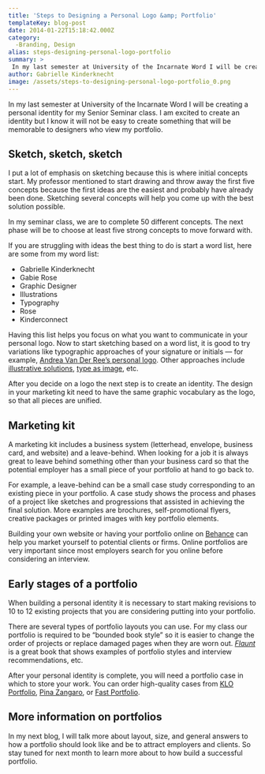```yaml
---
title: 'Steps to Designing a Personal Logo &amp; Portfolio'
templateKey: blog-post
date: 2014-01-22T15:18:42.000Z
category: 
  -Branding, Design
alias: steps-designing-personal-logo-portfolio
summary: > 
 In my last semester at University of the Incarnate Word I will be creating a personal identity for my Senior Seminar class. I am excited to create an identity but I know it will not be easy to create something that will be memorable to designers who view my portfolio.
author: Gabrielle Kinderknecht
image: /assets/steps-to-designing-personal-logo-portfolio_0.png
---
```


In my last semester at University of the Incarnate Word I will be creating a personal identity for my Senior Seminar class. I am excited to create an identity but I know it will not be easy to create something that will be memorable to designers who view my portfolio.

Sketch, sketch, sketch
----------------------

I put a lot of emphasis on sketching because this is where initial concepts start. My professor mentioned to start drawing and throw away the first five concepts because the first ideas are the easiest and probably have already been done. Sketching several concepts will help you come up with the best solution possible.

In my seminar class, we are to complete 50 different concepts. The next phase will be to choose at least five strong concepts to move forward with.

If you are struggling with ideas the best thing to do is start a word list, here are some from my word list:

*   Gabrielle Kinderknecht
*   Gabie Rose
*   Graphic Designer
*   Illustrations
*   Typography
*   Rose
*   Kinderconnect

Having this list helps you focus on what you want to communicate in your personal logo. Now to start sketching based on a word list, it is good to try variations like typographic approaches of your signature or initials — for example, [Andrea Van Der Ree’s personal logo](http://www.behance.net/gallery/Personal-Identity/12476935). Other approaches include [illustrative solutions](http://www.behance.net/gallery/Lucas-Paulucci-(Personal-Identity)/10422249), [type as image](http://www.loopdesigngroup.com/portfolio/electric-type-logo), etc.

After you decide on a logo the next step is to create an identity. The design in your marketing kit need to have the same graphic vocabulary as the logo, so that all pieces are unified.

Marketing kit
-------------

A marketing kit includes a business system (letterhead, envelope, business card, and website) and a leave-behind. When looking for a job it is always great to leave behind something other than your business card so that the potential employer has a small piece of your portfolio at hand to go back to.

For example, a leave-behind can be a small case study corresponding to an existing piece in your portfolio. A case study shows the process and phases of a project like sketches and progressions that assisted in achieving the final solution. More examples are brochures, self-promotional flyers, creative packages or printed images with key portfolio elements.

Building your own website or having your portfolio online on [Behance](https://www.behance.net/) can help you market yourself to potential clients or firms. Online portfolios are very important since most employers search for you online before considering an interview.

Early stages of a portfolio
---------------------------

When building a personal identity it is necessary to start making revisions to 10 to 12 existing projects that you are considering putting into your portfolio.

There are several types of portfolio layouts you can use. For my class our portfolio is required to be “bounded book style” so it is easier to change the order of projects or replace damaged pages when they are worn out. [_Flaunt_](http://www.underconsideration.com/flaunt/) is a great book that shows examples of portfolio styles and interview recommendations, etc.

After your personal identity is complete, you will need a portfolio case in which to store your work. You can order high-quality cases from [KLO Portfolio](http://kloportfolios.com/), [Pina Zangaro](https://www.pinazangaro.com/), or [Fast Portfolio](http://www.fastportfolio.com/store/Portfolio-Books-Build-Your-Own-All.html).

More information on portfolios
------------------------------

In my next blog, I will talk more about layout, size, and general answers to how a portfolio should look like and be to attract employers and clients. So stay tuned for next month to learn more about to how build a successful portfolio.